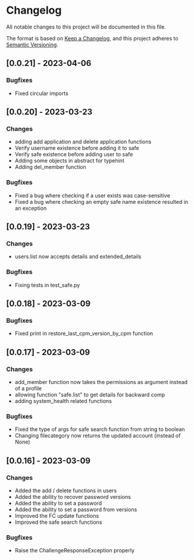 # Changelog

All notable changes to this project will be documented in this file.

The format is based on [Keep a Changelog](https://keepachangelog.com/en/1.0.0/),
and this project adheres to [Semantic Versioning](https://semver.org/spec/v2.0.0.html).

## [0.0.21] - 2023-04-06
### Bugfixes
- Fixed circular imports

## [0.0.20] - 2023-03-23
### Changes
- adding add application and delete application functions
- Verify username existence before adding it to safe
- Verify safe existence before adding user to safe
- Adding some objects in abstract for typehint
- Adding del_member function

### Bugfixes
- Fixed a bug where checking if a user exists was case-sensitive
- Fixed a bug where checking an empty safe name existence resulted in an exception

## [0.0.19] - 2023-03-23
### Changes
- users.list now accepts details and extended_details

### Bugfixes
- Fixing tests in test_safe.py

## [0.0.18] - 2023-03-09
### Bugfixes
- Fixed print in restore_last_cpm_version_by_cpm function

## [0.0.17] - 2023-03-09
### Changes
- add_member function now takes the permissions as argument instead of a profile
- allowing function "safe.list" to get details for backward comp
- adding system_health related functions

### Bugfixes
- Fixed the type of args for safe search function from string to boolean
- Changing filecategory now returns the updated account (instead of None)


## [0.0.16] - 2023-03-09
### Changes
- Added the add / delete functions in users
- Added the ability to recover password versions
- Added the ability to set a password
- Added the ability to set a password from versions
- Improved the FC update functions
- Improved the safe search functions

### Bugfixes
- Raise the ChallengeResponseException properly
